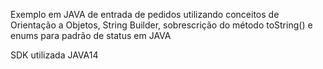Exemplo em JAVA de entrada de pedidos utilizando conceitos de Orientação a Objetos, String Builder, sobrescrição do método toString() e enums para padrão de status em JAVA

SDK utilizada JAVA14
